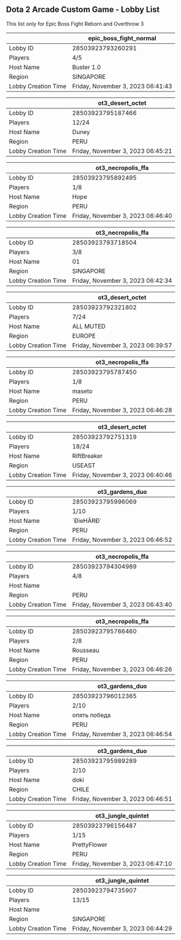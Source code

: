 ## Dota 2 Arcade Custom Game - Lobby List

This list only for Epic Boss Fight Reborn and Overthrow 3

|  | epic_boss_fight_normal |
| ------ | ------ |
| Lobby ID | 28503923793260291 |
| Players | 4/5 |
| Host Name | Buster 1.0 |
| Region | SINGAPORE |
| Lobby Creation Time | Friday, November 3, 2023 06:41:43 |


|  | ot3_desert_octet |
| ------ | ------ |
| Lobby ID | 28503923795187466 |
| Players | 12/24 |
| Host Name | Duney |
| Region | PERU |
| Lobby Creation Time | Friday, November 3, 2023 06:45:21 |


|  | ot3_necropolis_ffa |
| ------ | ------ |
| Lobby ID | 28503923795892495 |
| Players | 1/8 |
| Host Name | Hope |
| Region | PERU |
| Lobby Creation Time | Friday, November 3, 2023 06:46:40 |


|  | ot3_necropolis_ffa |
| ------ | ------ |
| Lobby ID | 28503923793718504 |
| Players | 3/8 |
| Host Name | 01 |
| Region | SINGAPORE |
| Lobby Creation Time | Friday, November 3, 2023 06:42:34 |


|  | ot3_desert_octet |
| ------ | ------ |
| Lobby ID | 28503923792321802 |
| Players | 7/24 |
| Host Name | ALL MUTED |
| Region | EUROPE |
| Lobby Creation Time | Friday, November 3, 2023 06:39:57 |


|  | ot3_necropolis_ffa |
| ------ | ------ |
| Lobby ID | 28503923795787450 |
| Players | 1/8 |
| Host Name | maseto |
| Region | PERU |
| Lobby Creation Time | Friday, November 3, 2023 06:46:28 |


|  | ot3_desert_octet |
| ------ | ------ |
| Lobby ID | 28503923792751319 |
| Players | 18/24 |
| Host Name | RiftBreaker |
| Region | USEAST |
| Lobby Creation Time | Friday, November 3, 2023 06:40:46 |


|  | ot3_gardens_duo |
| ------ | ------ |
| Lobby ID | 28503923795996069 |
| Players | 1/10 |
| Host Name | `ÐieHÃRÐ´ |
| Region | PERU |
| Lobby Creation Time | Friday, November 3, 2023 06:46:52 |


|  | ot3_necropolis_ffa |
| ------ | ------ |
| Lobby ID | 28503923794304989 |
| Players | 4/8 |
| Host Name | <Exanime> |
| Region | PERU |
| Lobby Creation Time | Friday, November 3, 2023 06:43:40 |


|  | ot3_necropolis_ffa |
| ------ | ------ |
| Lobby ID | 28503923795766460 |
| Players | 2/8 |
| Host Name | Rousseau |
| Region | PERU |
| Lobby Creation Time | Friday, November 3, 2023 06:46:26 |


|  | ot3_gardens_duo |
| ------ | ------ |
| Lobby ID | 28503923796012365 |
| Players | 2/10 |
| Host Name | опять победа |
| Region | PERU |
| Lobby Creation Time | Friday, November 3, 2023 06:46:54 |


|  | ot3_gardens_duo |
| ------ | ------ |
| Lobby ID | 28503923795989289 |
| Players | 2/10 |
| Host Name | doki |
| Region | CHILE |
| Lobby Creation Time | Friday, November 3, 2023 06:46:51 |


|  | ot3_jungle_quintet |
| ------ | ------ |
| Lobby ID | 28503923796156487 |
| Players | 1/15 |
| Host Name | PrettyFlower |
| Region | PERU |
| Lobby Creation Time | Friday, November 3, 2023 06:47:10 |


|  | ot3_jungle_quintet |
| ------ | ------ |
| Lobby ID | 28503923794735907 |
| Players | 13/15 |
| Host Name | |||||||||||| |
| Region | SINGAPORE |
| Lobby Creation Time | Friday, November 3, 2023 06:44:29 |


